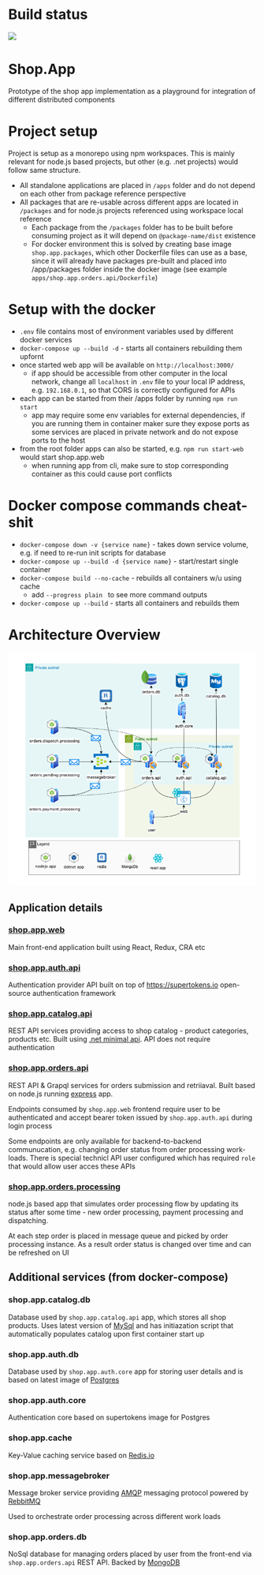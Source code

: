 # Build status

<a href="https://github.com/limanartem/Shop.App/actions/workflows/nodejs.yml" target="_blank"><img src="https://github.com/limanartem/Shop.App/actions/workflows/nodejs.yml/badge.svg" /></a>



# Shop.App
Prototype of the shop app implementation as a playground for integration of different distributed components

# Project setup
Project is setup as a monorepo using npm workspaces. This is mainly relevant for node.js based projects, but other (e.g. .net projects) would follow same structure.

* All standalone applications are placed in `/apps` folder and do not depend on each other from package reference perspective
* All packages that are re-usable across different apps are located in `/packages` and for node.js projects referenced using workspace local reference
  * Each package from the `/packages` folder has to be built before consuming project as it will depend on `@package-name/dist` existence
  * For docker environment this is solved by creating base image `shop.app.packages`, which other Dockerfile files can use as a base, since it will already have packages pre-built and placed into /app/packages folder inside the docker image (see example `apps/shop.app.orders.api/Dockerfile`)

# Setup with the docker
* `.env` file contains most of environment variables used by different docker services
* `docker-compose up --build -d` - starts all containers rebuilding them upfornt
* once started web app will be available on `http://localhost:3000/`
  * if app should be accessible from other computer in the local network, change all `localhost` in `.env` file to your local IP address, e.g. `192.168.0.1`, so that CORS is correctly configured for APIs 
* each app can be started from their /apps folder by running `npm run start`
  * app may require some env variables for external dependencies, if you are running them in container maker sure they expose ports as some services are placed in private network and do not expose ports to the host
* from the root folder apps can also be started, e.g. `npm run start-web` would start shop.app.web
  * when running app from cli, make sure to stop corresponding container as this could cause port conflicts


# Docker compose commands cheat-shit
* `docker-compose down -v {service name}` - takes down service volume, e.g. if need to re-run init scripts for database
* `docker-compose up --build -d {service name}` - start/restart single container
* `docker-compose build --no-cache` - rebuilds all containers w/u using cache
  * add `--progress plain ` to see more command outputs
* `docker-compose up --build` - starts all containers and rebuilds them


# Architecture Overview
![Architecture Overview](media/Shop.App.Architecture_1.png)

## Application details
### [shop.app.web](https://github.com/limanartem/Shop.App/tree/master/apps/shop.app.web)
Main front-end application built using React, Redux, CRA etc
### [shop.app.auth.api](https://github.com/limanartem/Shop.App/tree/master/apps/shop.app.auth.api)
Authentication provider API built on top of https://supertokens.io open-source authentication framework
### [shop.app.catalog.api](https://github.com/limanartem/Shop.App/tree/master/apps/shop.app.catalog.api)
REST API services providing access to shop catalog - product categories, products etc. Built using [.net minimal api](https://learn.microsoft.com/en-us/aspnet/core/fundamentals/minimal-apis?view=aspnetcore-8.0). API does not require authentication
### [shop.app.orders.api](https://github.com/limanartem/Shop.App/tree/master/apps/shop.app.orders.api)
REST API & Grapql services for orders submission and retriiaval. Built based on node.js running [express](https://expressjs.com) app.

Endpoints consumed by `shop.app.web` frontend require user to be authenticated and accept bearer token issued by `shop.app.auth.api` during login process

Some endpoints are only available for backend-to-backend communucation, e.g. changing order status from order processing work-loads. There is special technicl API user configured which has required `role` that would allow user acces these APIs

### [shop.app.orders.processing](https://github.com/limanartem/Shop.App/tree/master/apps/shop.app.orders.processing)
node.js based app that simulates order processing flow by updating its status after some time - new order processing, payment processing and dispatching. 

At each step order is placed in message queue and picked by order processing instance. As a result order status is changed over time and can be refreshed on UI

## Additional services (from docker-compose)
### shop.app.catalog.db
Database used by `shop.app.catalog.api` app, which stores all shop products. Uses latest version of [MySql](https://www.mysql.com) and has initiazation script that automatically populates catalog upon first container start up

### shop.app.auth.db
Database used by `shop.app.auth.core` app for storing user details and is based on latest image of [Postgres](https://www.postgresql.org)

### shop.app.auth.core
Authentication core based on supertokens image for Postgres 

### shop.app.cache
Key-Value caching service based on [Redis.io](https://redis.io)

### shop.app.messagebroker
Message broker service providing [AMQP](https://www.amqp.org) messaging protocol powered by [RebbitMQ](https://www.rabbitmq.com)

Used to orchestrate order processing across different work loads

### shop.app.orders.db
NoSql database for managing orders placed by user from the front-end via `shop.app.orders.api` REST API. Backed by [MongoDB](https://www.mongodb.com)
